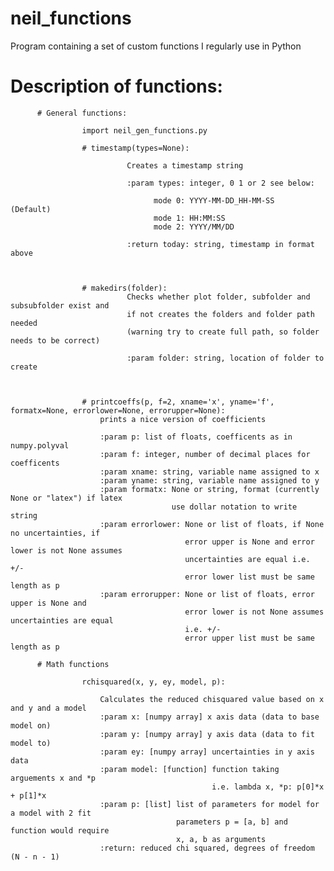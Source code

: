 # neil_functions
Program containing a set of custom functions I regularly use in Python


# Description of functions:

          # General functions:
          
                    import neil_gen_functions.py
                    
                    # timestamp(types=None):
                    
                              Creates a timestamp string
                            
                              :param types: integer, 0 1 or 2 see below:
                            
                                    mode 0: YYYY-MM-DD_HH-MM-SS    (Default)
                                    mode 1: HH:MM:SS 
                                    mode 2: YYYY/MM/DD
                                    
                              :return today: string, timestamp in format above
                    
                    
                    
                    # makedirs(folder):
                              Checks whether plot folder, subfolder and subsubfolder exist and
                              if not creates the folders and folder path needed 
                              (warning try to create full path, so folder needs to be correct)
                              
                              :param folder: string, location of folder to create
                    
                    
                    
                    # printcoeffs(p, f=2, xname='x', yname='f', formatx=None, errorlower=None, errorupper=None):
                        prints a nice version of coefficients
                        
                        :param p: list of floats, coefficents as in numpy.polyval
                        :param f: integer, number of decimal places for coefficents
                        :param xname: string, variable name assigned to x
                        :param yname: string, variable name assigned to y
                        :param formatx: None or string, format (currently None or "latex") if latex
                                        use dollar notation to write string
                        :param errorlower: None or list of floats, if None no uncertainties, if
                                           error upper is None and error lower is not None assumes
                                           uncertainties are equal i.e. +/-
                                           error lower list must be same length as p
                        :param errorupper: None or list of floats, error upper is None and
                                           error lower is not None assumes uncertainties are equal
                                           i.e. +/-
                                           error upper list must be same length as p
                                           
          # Math functions
          
                    rchisquared(x, y, ey, model, p):
          
                        Calculates the reduced chisquared value based on x and y and a model
                        :param x: [numpy array] x axis data (data to base model on)
                        :param y: [numpy array] y axis data (data to fit model to)
                        :param ey: [numpy array] uncertainties in y axis data
                        :param model: [function] function taking arguements x and *p
                                                 i.e. lambda x, *p: p[0]*x + p[1]*x
                        :param p: [list] list of parameters for model for a model with 2 fit
                                         parameters p = [a, b] and function would require
                                         x, a, b as arguments
                        :return: reduced chi squared, degrees of freedom (N - n - 1)

